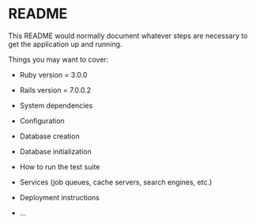 # README

This README would normally document whatever steps are necessary to get the
application up and running.

Things you may want to cover:

* Ruby version = 3.0.0
* Rails version = 7.0.0.2


* System dependencies

* Configuration

* Database creation

* Database initialization

* How to run the test suite

* Services (job queues, cache servers, search engines, etc.)

* Deployment instructions

* ...
